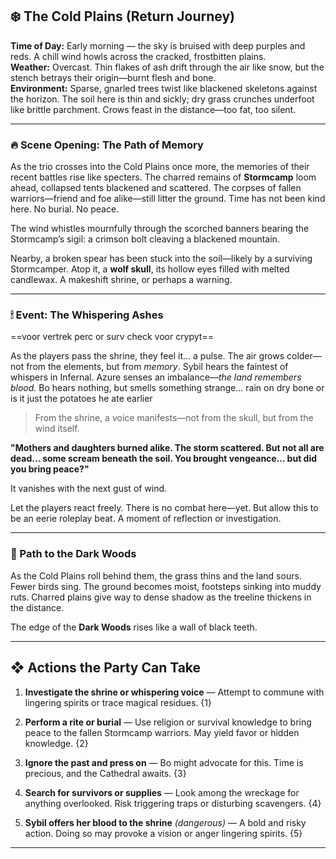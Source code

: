
## ❄️ The Cold Plains (Return Journey)

**Time of Day:** Early morning — the sky is bruised with deep purples and reds. A chill wind howls across the cracked, frostbitten plains.  
**Weather:** Overcast. Thin flakes of ash drift through the air like snow, but the stench betrays their origin—burnt flesh and bone.  
**Environment:** Sparse, gnarled trees twist like blackened skeletons against the horizon. The soil here is thin and sickly; dry grass crunches underfoot like brittle parchment. Crows feast in the distance—too fat, too silent.

---

### 🔥 Scene Opening: The Path of Memory

As the trio crosses into the Cold Plains once more, the memories of their recent battles rise like specters. The charred remains of **Stormcamp** loom ahead, collapsed tents blackened and scattered. The corpses of fallen warriors—friend and foe alike—still litter the ground. Time has not been kind here. No burial. No peace.

The wind whistles mournfully through the scorched banners bearing the Stormcamp’s sigil: a crimson bolt cleaving a blackened mountain.

Nearby, a broken spear has been stuck into the soil—likely by a surviving Stormcamper. Atop it, a **wolf skull**, its hollow eyes filled with melted candlewax. A makeshift shrine, or perhaps a warning.

---

### 🕯 Event: The Whispering Ashes

==voor vertrek perc or surv check voor crypyt==

As the players pass the shrine, they feel it… a pulse. The air grows colder—not from the elements, but from _memory_. Sybil hears the faintest of whispers in Infernal. Azure senses an imbalance—_the land remembers blood._ Bo hears nothing, but smells something strange… rain on dry bone or is it just the potatoes he ate earlier

> From the shrine, a voice manifests—not from the skull, but from the wind itself.

**"Mothers and daughters burned alike. The storm scattered. But not all are dead... some scream beneath the soil. You brought vengeance... but did you bring peace?"**

It vanishes with the next gust of wind.

Let the players react freely. There is no combat here—yet. But allow this to be an eerie roleplay beat. A moment of reflection or investigation.

---


### 🧭 Path to the Dark Woods

As the Cold Plains roll behind them, the grass thins and the land sours. Fewer birds sing. The ground becomes moist, footsteps sinking into muddy ruts. Charred plains give way to dense shadow as the treeline thickens in the distance.

The edge of the **Dark Woods** rises like a wall of black teeth.

---

## ❖ Actions the Party Can Take

1. **Investigate the shrine or whispering voice** — Attempt to commune with lingering spirits or trace magical residues. {1}
    
2. **Perform a rite or burial** — Use religion or survival knowledge to bring peace to the fallen Stormcamp warriors. May yield favor or hidden knowledge. {2}
    
3. **Ignore the past and press on** — Bo might advocate for this. Time is precious, and the Cathedral awaits. {3}
    
4. **Search for survivors or supplies** — Look among the wreckage for anything overlooked. Risk triggering traps or disturbing scavengers. {4}
    
5. **Sybil offers her blood to the shrine** _(dangerous)_ — A bold and risky action. Doing so may provoke a vision or anger lingering spirits. {5}
    

---